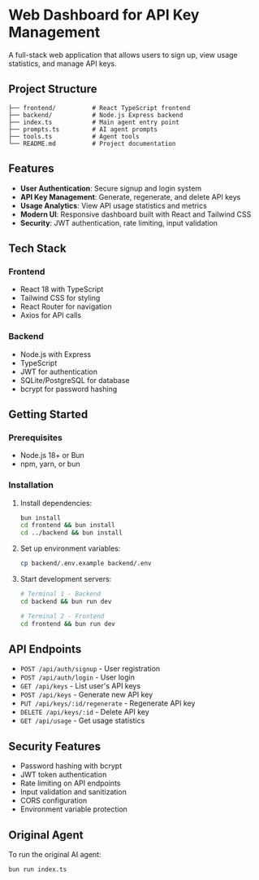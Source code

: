 # Web Dashboard for API Key Management

A full-stack web application that allows users to sign up, view usage statistics, and manage API keys.

## Project Structure

```
├── frontend/          # React TypeScript frontend
├── backend/           # Node.js Express backend
├── index.ts           # Main agent entry point
├── prompts.ts         # AI agent prompts
├── tools.ts           # Agent tools
└── README.md          # Project documentation
```

## Features

- **User Authentication**: Secure signup and login system
- **API Key Management**: Generate, regenerate, and delete API keys
- **Usage Analytics**: View API usage statistics and metrics
- **Modern UI**: Responsive dashboard built with React and Tailwind CSS
- **Security**: JWT authentication, rate limiting, input validation

## Tech Stack

### Frontend
- React 18 with TypeScript
- Tailwind CSS for styling
- React Router for navigation
- Axios for API calls

### Backend
- Node.js with Express
- TypeScript
- JWT for authentication
- SQLite/PostgreSQL for database
- bcrypt for password hashing

## Getting Started

### Prerequisites
- Node.js 18+ or Bun
- npm, yarn, or bun

### Installation

1. Install dependencies:
   ```bash
   bun install
   cd frontend && bun install
   cd ../backend && bun install
   ```

2. Set up environment variables:
   ```bash
   cp backend/.env.example backend/.env
   ```

3. Start development servers:
   ```bash
   # Terminal 1 - Backend
   cd backend && bun run dev
   
   # Terminal 2 - Frontend
   cd frontend && bun run dev
   ```

## API Endpoints

- `POST /api/auth/signup` - User registration
- `POST /api/auth/login` - User login
- `GET /api/keys` - List user's API keys
- `POST /api/keys` - Generate new API key
- `PUT /api/keys/:id/regenerate` - Regenerate API key
- `DELETE /api/keys/:id` - Delete API key
- `GET /api/usage` - Get usage statistics

## Security Features

- Password hashing with bcrypt
- JWT token authentication
- Rate limiting on API endpoints
- Input validation and sanitization
- CORS configuration
- Environment variable protection

## Original Agent

To run the original AI agent:

```bash
bun run index.ts
```
